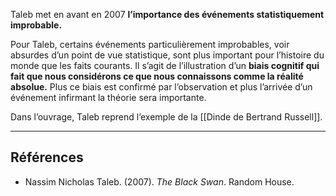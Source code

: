 Taleb met en avant en 2007 **l’importance des événements statistiquement improbable.**

Pour Taleb, certains événements particulièrement improbables, voir absurdes d’un point de vue statistique, sont plus important pour l’histoire du monde que les faits courants. Il s’agit de l’illustration d’un **biais cognitif qui fait que nous considérons ce que nous connaissons comme la réalité absolue.** Plus ce biais est confirmé par l’observation et plus l’arrivée d’un événement infirmant la théorie sera importante.

Dans l’ouvrage, Taleb reprend l’exemple de la [[Dinde de Bertrand Russell]]. 

---

## Références

- Nassim Nicholas Taleb. (2007). _The Black Swan_. Random House.